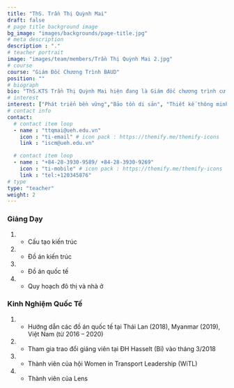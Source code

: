 ```yaml
---
title: "ThS. Trần Thị Quỳnh Mai"
draft: false
# page title background image
bg_image: "images/backgrounds/page-title.jpg"
# meta description
description : "."
# teacher portrait
image: "images/team/members/Trần Thị Quỳnh Mai 2.jpg"
# course
course: "Giám Đốc Chương Trình BAUD"
position: ""
# biograph
bio: "ThS.KTS Trần Thị Quỳnh Mai hiện đang là Giám đốc chương trình cử nhân kiêm Quản lý hành chính tại ISCM. Cô tốt nghiệp thạc sĩ kiến trúc tại trường ĐH. Kiến trúc TP.HCM năm 2013. Cô đã có hơn 6 năm kinh nghiệm giảng dạy ngành Kiến trúc tại trường Đại học Tôn Đức Thắng. Lĩnh vực nghiên cứu tập trung vào lĩnh vực kiến trúc và đô thị, đặc biệt là thiết kế thông minh, thiết kế đô thị, phát triển bền vững và đô thị thông minh. "
# interest
interest: ["Phát triển bền vững","Bảo tồn di sản", "Thiết kế thông minh"]
# contact info
contact:
  # contact item loop
  - name : "ttqmai@ueh.edu.vn"
    icon : "ti-email" # icon pack : https://themify.me/themify-icons
    link : "iscm@ueh.edu.vn"

  # contact item loop
  - name : "+84-28-3930-9589/ +84-28-3930-9269"
    icon : "ti-mobile" # icon pack : https://themify.me/themify-icons
    link : "tel:+120345876"
# type
type: "teacher"
weight: 2
---
```


### Giảng Dạy
1. * Cấu tạo kiến trúc
1. * Đồ án kiến trúc
1. * Đồ án quốc tế
1. * Quy hoạch đô thị và nhà ở



### Kinh Nghiệm Quốc Tế
1. * Hướng dẫn các đồ án quốc tế tại Thái Lan (2018), Myanmar (2019), Việt Nam (từ 2016 – 2020)
1. * Tham gia trao đổi giảng viên tại ĐH Hasselt (Bỉ) vào tháng 3/2018
1. * Thành viên của hội Women in Transport Leadership (WiTL)
1. * Thành viên của Lens
